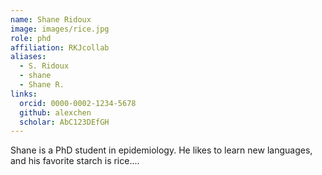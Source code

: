 ```yaml
---
name: Shane Ridoux
image: images/rice.jpg
role: phd
affiliation: RKJcollab
aliases:
  - S. Ridoux
  - shane
  - Shane R.
links:
  orcid: 0000-0002-1234-5678
  github: alexchen
  scholar: AbC123DEfGH
---
```


Shane is a PhD student in epidemiology. He likes to learn new languages, and his favorite starch is rice....

